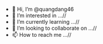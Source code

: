 - 👋 Hi, I’m @quangdang46
- 👀 I’m interested in ...//
- 🌱 I’m currently learning ...//
- 💞️ I’m looking to collaborate on ...//
- 📫 How to reach me ...//

